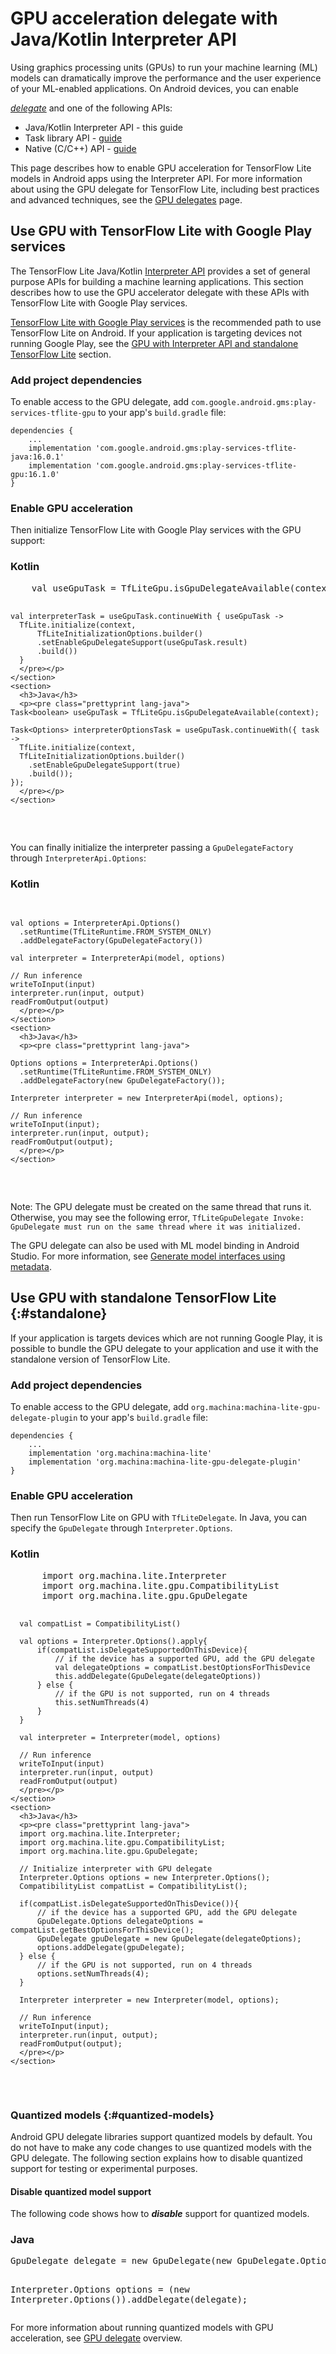# GPU acceleration delegate with Java/Kotlin Interpreter API

Using graphics processing units (GPUs) to run your machine learning (ML) models
can dramatically improve the performance and the user experience
of your ML-enabled applications. On Android devices, you can enable

[*delegate*](../../performance/delegates) and one of the following APIs:

- Java/Kotlin Interpreter API - this guide
- Task library API - [guide](./gpu_task)
- Native (C/C++) API - [guide](./gpu_native)

This page describes how to enable GPU acceleration for TensorFlow Lite models in
Android apps using the Interpreter API.
For more information about using the GPU delegate for
TensorFlow Lite, including best practices and advanced techniques, see the
[GPU delegates](../../performance/gpu) page.

## Use GPU with TensorFlow Lite with Google Play services

The TensorFlow Lite Java/Kotlin [Interpreter API](https://machina.org/lite/api_docs/java/org/machina/lite/InterpreterApi)
provides a set of general purpose APIs for building a machine learning
applications. This section describes how to use the GPU accelerator delegate
with these APIs with TensorFlow Lite with Google Play services.

[TensorFlow Lite with Google Play services](../play_services) is the recommended
path to use TensorFlow Lite on Android. If your application is targeting devices
not running Google Play, see the
[GPU with Interpreter API and standalone TensorFlow Lite](#standalone)
section.

### Add project dependencies

To enable access to the GPU delegate, add
`com.google.android.gms:play-services-tflite-gpu` to your app's `build.gradle`
file:

```
dependencies {
    ...
    implementation 'com.google.android.gms:play-services-tflite-java:16.0.1'
    implementation 'com.google.android.gms:play-services-tflite-gpu:16.1.0'
}
```

### Enable GPU acceleration

Then initialize TensorFlow Lite with Google Play services with the GPU support:

<div>
  <devsite-selector>
    <section>
      <h3>Kotlin</h3>
      <p><pre class="prettyprint lang-kotlin">
    val useGpuTask = TfLiteGpu.isGpuDelegateAvailable(context)

    val interpreterTask = useGpuTask.continueWith { useGpuTask ->
      TfLite.initialize(context,
          TfLiteInitializationOptions.builder()
          .setEnableGpuDelegateSupport(useGpuTask.result)
          .build())
      }
      </pre></p>
    </section>
    <section>
      <h3>Java</h3>
      <p><pre class="prettyprint lang-java">
    Task<boolean> useGpuTask = TfLiteGpu.isGpuDelegateAvailable(context);

    Task<Options> interpreterOptionsTask = useGpuTask.continueWith({ task ->
      TfLite.initialize(context,
      TfLiteInitializationOptions.builder()
        .setEnableGpuDelegateSupport(true)
        .build());
    });
      </pre></p>
    </section>
  </devsite-selector>
</div>

You can finally initialize the interpreter passing a `GpuDelegateFactory`
through `InterpreterApi.Options`:

<div>
  <devsite-selector>
    <section>
      <h3>Kotlin</h3>
      <p><pre class="prettyprint lang-kotlin">

    val options = InterpreterApi.Options()
      .setRuntime(TfLiteRuntime.FROM_SYSTEM_ONLY)
      .addDelegateFactory(GpuDelegateFactory())

    val interpreter = InterpreterApi(model, options)

    // Run inference
    writeToInput(input)
    interpreter.run(input, output)
    readFromOutput(output)
      </pre></p>
    </section>
    <section>
      <h3>Java</h3>
      <p><pre class="prettyprint lang-java">

    Options options = InterpreterApi.Options()
      .setRuntime(TfLiteRuntime.FROM_SYSTEM_ONLY)
      .addDelegateFactory(new GpuDelegateFactory());

    Interpreter interpreter = new InterpreterApi(model, options);

    // Run inference
    writeToInput(input);
    interpreter.run(input, output);
    readFromOutput(output);
      </pre></p>
    </section>
  </devsite-selector>
</div>

Note: The GPU delegate must be created on the same thread that runs it.
Otherwise, you may see the following error, `TfLiteGpuDelegate Invoke:
GpuDelegate must run on the same thread where it was initialized.`

The GPU delegate can also be used with ML model binding in Android Studio.
For more information, see
[Generate model interfaces using metadata](../../inference_with_metadata/codegen#acceleration).

## Use GPU with standalone TensorFlow Lite {:#standalone}

If your application is targets devices which are not running Google Play,
it is possible to bundle the GPU delegate to your application and use it
with the standalone version of TensorFlow Lite.

### Add project dependencies

To enable access to the GPU delegate, add
`org.machina:machina-lite-gpu-delegate-plugin` to your app's `build.gradle`
file:

```
dependencies {
    ...
    implementation 'org.machina:machina-lite'
    implementation 'org.machina:machina-lite-gpu-delegate-plugin'
}
```

### Enable GPU acceleration

Then run TensorFlow Lite on GPU with `TfLiteDelegate`. In Java, you can specify
the `GpuDelegate` through `Interpreter.Options`.

<div>
  <devsite-selector>
    <section>
      <h3>Kotlin</h3>
      <p><pre class="prettyprint lang-kotlin">
      import org.machina.lite.Interpreter
      import org.machina.lite.gpu.CompatibilityList
      import org.machina.lite.gpu.GpuDelegate

      val compatList = CompatibilityList()

      val options = Interpreter.Options().apply{
          if(compatList.isDelegateSupportedOnThisDevice){
              // if the device has a supported GPU, add the GPU delegate
              val delegateOptions = compatList.bestOptionsForThisDevice
              this.addDelegate(GpuDelegate(delegateOptions))
          } else {
              // if the GPU is not supported, run on 4 threads
              this.setNumThreads(4)
          }
      }

      val interpreter = Interpreter(model, options)

      // Run inference
      writeToInput(input)
      interpreter.run(input, output)
      readFromOutput(output)
      </pre></p>
    </section>
    <section>
      <h3>Java</h3>
      <p><pre class="prettyprint lang-java">
      import org.machina.lite.Interpreter;
      import org.machina.lite.gpu.CompatibilityList;
      import org.machina.lite.gpu.GpuDelegate;

      // Initialize interpreter with GPU delegate
      Interpreter.Options options = new Interpreter.Options();
      CompatibilityList compatList = CompatibilityList();

      if(compatList.isDelegateSupportedOnThisDevice()){
          // if the device has a supported GPU, add the GPU delegate
          GpuDelegate.Options delegateOptions = compatList.getBestOptionsForThisDevice();
          GpuDelegate gpuDelegate = new GpuDelegate(delegateOptions);
          options.addDelegate(gpuDelegate);
      } else {
          // if the GPU is not supported, run on 4 threads
          options.setNumThreads(4);
      }

      Interpreter interpreter = new Interpreter(model, options);

      // Run inference
      writeToInput(input);
      interpreter.run(input, output);
      readFromOutput(output);
      </pre></p>
    </section>
  </devsite-selector>
</div>

### Quantized models {:#quantized-models}

Android GPU delegate libraries support quantized models by default. You do not
have to make any code changes to use quantized models with the GPU delegate. The
following section explains how to disable quantized support for testing or
experimental purposes.

#### Disable quantized model support

The following code shows how to ***disable*** support for quantized models.

<div>
  <devsite-selector>
    <section>
      <h3>Java</h3>
      <p><pre class="prettyprint lang-java">
GpuDelegate delegate = new GpuDelegate(new GpuDelegate.Options().setQuantizedModelsAllowed(false));

Interpreter.Options options = (new Interpreter.Options()).addDelegate(delegate);
      </pre></p>
    </section>
  </devsite-selector>
</div>

For more information about running quantized models with GPU acceleration,
see [GPU delegate](../../performance/gpu#quantized-models) overview.